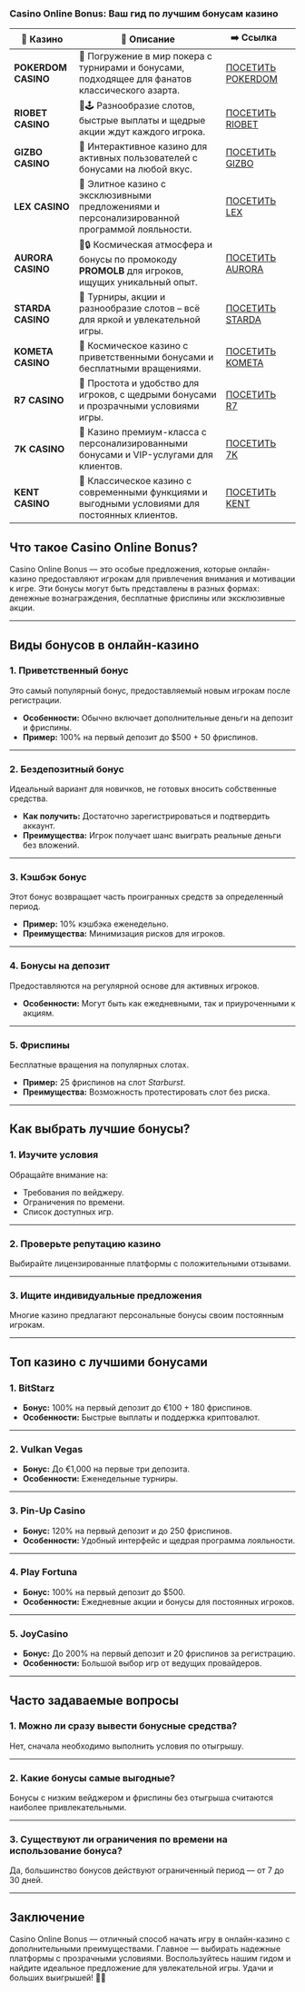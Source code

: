 ### Casino Online Bonus: Ваш гид по лучшим бонусам казино
| 🎰 Казино           | 📜 Описание                                                                                       | ➡️ Ссылка                                                                                          |   |
| ------------------- | ------------------------------------------------------------------------------------------------- | -------------------------------------------------------------------------------------------------- | - |
| **POKERDOM CASINO** | 🎲 Погружение в мир покера с турнирами и бонусами, подходящее для фанатов классического азарта.   | [ПОСЕТИТЬ POKERDOM](https://brandplay.link/FwVc4f)                                                 |   |
| **RIOBET CASINO**   | 🌟🕹️ Разнообразие слотов, быстрые выплаты и щедрые акции ждут каждого игрока.                    | [ПОСЕТИТЬ RIOBET](https://brandplay.link/TnjsxFvH)                                                 |   |
| **GIZBO CASINO**    | 🚀 Интерактивное казино для активных пользователей с бонусами на любой вкус.                      | [ПОСЕТИТЬ GIZBO](https://brandplay.link/rvzLrVLp)                                                  |   |
| **LEX CASINO**      | 🎰 Элитное казино с эксклюзивными предложениями и персонализированной программой лояльности.      | [ПОСЕТИТЬ LEX](https://brandplay.link/VMqNXPFs)                                                    |   |
| **AURORA CASINO**   | 🌌🔒 Космическая атмосфера и бонусы по промокоду **PROMOLB** для игроков, ищущих уникальный опыт. | [ПОСЕТИТЬ AURORA](https://10trafic-stat2.com/click/668546556bcc6313411604bc/6766/13031/subaccount) |   |
| **STARDA CASINO**   | 🌠 Турниры, акции и разнообразие слотов – всё для яркой и увлекательной игры.                     | [ПОСЕТИТЬ STARDA](https://brandplay.link/HDcDrxLk)                                                 |   |
| **KOMETA CASINO**   | 💫 Космическое казино с приветственными бонусами и бесплатными вращениями.                        | [ПОСЕТИТЬ KOMETA](https://brandplay.link/jHzFFYGv)                                                 |   |
| **R7 CASINO**       | 🎯 Простота и удобство для игроков, с щедрыми бонусами и прозрачными условиями игры.              | [ПОСЕТИТЬ R7](https://brandplay.link/dByFXP7h)                                                     |   |
| **7K CASINO**       | 💎 Казино премиум-класса с персонализированными бонусами и VIP-услугами для клиентов.             | [ПОСЕТИТЬ 7K](https://brandplay.link/dd46bNgD)                                                     |   |
| **KENT CASINO**     | 🎲 Классическое казино с современными функциями и выгодными условиями для постоянных клиентов.    | [ПОСЕТИТЬ KENT](https://brandplay.link/XRH1g6Vb)                                                   |   |

## Что такое Casino Online Bonus?

Casino Online Bonus — это особые предложения, которые онлайн-казино предоставляют игрокам для привлечения внимания и мотивации к игре. Эти бонусы могут быть представлены в разных формах: денежные вознаграждения, бесплатные фриспины или эксклюзивные акции.

***

## Виды бонусов в онлайн-казино

### 1. **Приветственный бонус**

Это самый популярный бонус, предоставляемый новым игрокам после регистрации.

* **Особенности:** Обычно включает дополнительные деньги на депозит и фриспины.
* **Пример:** 100% на первый депозит до $500 + 50 фриспинов.

***

### 2. **Бездепозитный бонус**

Идеальный вариант для новичков, не готовых вносить собственные средства.

* **Как получить:** Достаточно зарегистрироваться и подтвердить аккаунт.
* **Преимущества:** Игрок получает шанс выиграть реальные деньги без вложений.

***

### 3. **Кэшбэк бонус**

Этот бонус возвращает часть проигранных средств за определенный период.

* **Пример:** 10% кэшбэка еженедельно.
* **Преимущества:** Минимизация рисков для игроков.

***

### 4. **Бонусы на депозит**

Предоставляются на регулярной основе для активных игроков.

* **Особенности:** Могут быть как ежедневными, так и приуроченными к акциям.

***

### 5. **Фриспины**

Бесплатные вращения на популярных слотах.

* **Пример:** 25 фриспинов на слот *Starburst*.
* **Преимущества:** Возможность протестировать слот без риска.

***

## Как выбрать лучшие бонусы?

### 1. **Изучите условия**

Обращайте внимание на:

* Требования по вейджеру.
* Ограничения по времени.
* Список доступных игр.

***

### 2. **Проверьте репутацию казино**

Выбирайте лицензированные платформы с положительными отзывами.

***

### 3. **Ищите индивидуальные предложения**

Многие казино предлагают персональные бонусы своим постоянным игрокам.

***

## Топ казино с лучшими бонусами

### 1. **BitStarz**

* **Бонус:** 100% на первый депозит до €100 + 180 фриспинов.
* **Особенности:** Быстрые выплаты и поддержка криптовалют.

***

### 2. **Vulkan Vegas**

* **Бонус:** До €1,000 на первые три депозита.
* **Особенности:** Еженедельные турниры.

***

### 3. **Pin-Up Casino**

* **Бонус:** 120% на первый депозит и до 250 фриспинов.
* **Особенности:** Удобный интерфейс и щедрая программа лояльности.

***

### 4. **Play Fortuna**

* **Бонус:** 100% на первый депозит до $500.
* **Особенности:** Ежедневные акции и бонусы для постоянных игроков.

***

### 5. **JoyCasino**

* **Бонус:** До 200% на первый депозит и 20 фриспинов за регистрацию.
* **Особенности:** Большой выбор игр от ведущих провайдеров.

***

## Часто задаваемые вопросы

### 1. **Можно ли сразу вывести бонусные средства?**

Нет, сначала необходимо выполнить условия по отыгрышу.

***

### 2. **Какие бонусы самые выгодные?**

Бонусы с низким вейджером и фриспины без отыгрыша считаются наиболее привлекательными.

***

### 3. **Существуют ли ограничения по времени на использование бонуса?**

Да, большинство бонусов действуют ограниченный период — от 7 до 30 дней.

***

## Заключение

Casino Online Bonus — отличный способ начать игру в онлайн-казино с дополнительными преимуществами. Главное — выбирать надежные платформы с прозрачными условиями. Воспользуйтесь нашим гидом и найдите идеальное предложение для увлекательной игры. Удачи и больших выигрышей! 🎰💸
